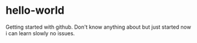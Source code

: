 # hello-world
Getting started with github.
Don't know anything about but just started now i can learn slowly no issues.
